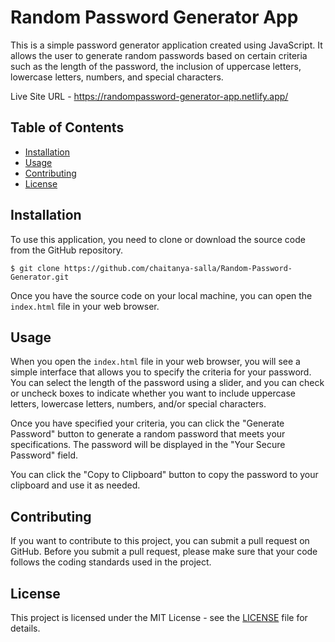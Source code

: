 

# Random Password Generator App

This is a simple password generator application created using JavaScript. It allows the user to generate random passwords based on certain criteria such as the length of the password, the inclusion of uppercase letters, lowercase letters, numbers, and special characters.

Live Site URL - https://randompassword-generator-app.netlify.app/ 

## Table of Contents

- [Installation](#installation)
- [Usage](#usage)
- [Contributing](#contributing)
- [License](#license)

## Installation

To use this application, you need to clone or download the source code from the GitHub repository.

```
$ git clone https://github.com/chaitanya-salla/Random-Password-Generator.git
```

Once you have the source code on your local machine, you can open the `index.html` file in your web browser.

## Usage

When you open the `index.html` file in your web browser, you will see a simple interface that allows you to specify the criteria for your password. You can select the length of the password using a slider, and you can check or uncheck boxes to indicate whether you want to include uppercase letters, lowercase letters, numbers, and/or special characters.

Once you have specified your criteria, you can click the "Generate Password" button to generate a random password that meets your specifications. The password will be displayed in the "Your Secure Password" field.

You can click the "Copy to Clipboard" button to copy the password to your clipboard and use it as needed.

## Contributing

If you want to contribute to this project, you can submit a pull request on GitHub. Before you submit a pull request, please make sure that your code follows the coding standards used in the project.

## License

This project is licensed under the MIT License - see the [LICENSE](LICENSE) file for details.